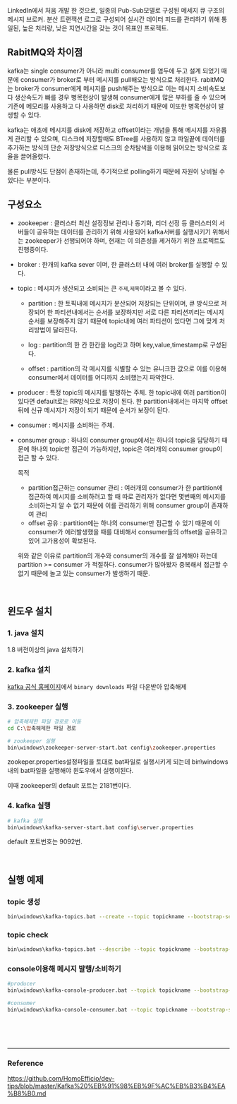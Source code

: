 LinkedIn에서 처음 개발 한 것으로, 일종의 Pub-Sub모델로 구성된 메세지 큐 구조의 메시지 브로커.
분산 트랜잭션 로그로 구성되어 실시간 데이터 피드를 관리하기 위해 통일된, 높은 처리량, 낮은 지연시간을 갖는 것이 목표인 프로젝트.

## RabitMQ와 차이점
kafka는 single consumer가 아니라 multi consumer를 염두에 두고 설계 되었기 때문에 consumer가 broker로 부터 메시지를 pull해오는 방식으로 처리한다. rabitMQ는 broker가 consumer에게 메시지를 push해주는 방식으로 이는 메시지 소비속도보다 생산속도가 빠를 경우 병목현상이 발생해 consumer에게 많은 부하를 줄 수 있으며 기존에 메모리를 사용하고 다 사용하면 disk로 처리하기 때문에 이또한 병목현상이 발생할 수 있다.

kafka는 애초에 메시지를 disk에 저장하고 offset이라는 개념을 통해 메시지를 자유롭게 관리할 수 있으며, 디스크에 저장할때도 BTree를 사용하지 않고 파일끝에 데이터를 추가하는 방식의 단순 저장방식으로 디스크의 순차탐색을 이용해 읽어오는 방식으로 효율을 끌어올렸다. 

물론 pull방식도 단점이 존재하는데, 주기적으로 polling하기 때문에 자원이 낭비될 수 있다는 부분이다.

## 구성요소
- zookeeper : 클러스터 최신 설정정보 관리나 동기화, 리더 선정 등 클러스터의 서버들이 공유하는 데이터를 관리하기 위해 사용되어 kafka서버를 실행시키기 위해서는 zookeeper가 선행되어야 하며, 현재는 이 의존성을 제거하기 위한 프로젝트도 진행중이다.

- broker : 한개의 kafka sever 이며, 한 클러스터 내에 여러 broker를 실행할 수 있다.
- topic : 메시지가 생산되고 소비되는 큰 `주제`,`제목`이라고 볼 수 있다.
    - partition : 한 토픽내에 메시지가 분산되어 저장되는 단위이며, 큐 방식으로 저장되어 한 파티션내에서는 순서를 보장하지만 서로 다른 파티션끼리는 메시지 순서를 보장해주지 않기 때문에 topic내에 여러 파티션이 있다면 그에 맞게 처리방법이 달라진다.

    - log : partition의 한 칸 한칸을 log라고 하며 key,value,timestamp로 구성된다.
    - offset : partition의 각 메시지를 식별할 수 있는 유니크한 값으로 이를 이용해 consumer에서 데이터를 어디까지 소비했는지 파악한다.

- producer : 특정 topic의 메시지를 발행하는 주체. 한 topic내에 여러 partition이 있다면 default로는 RR방식으로 저장이 된다. 한 partition내에서는 마지막 offset 뒤에 신규 메시지가 저장이 되기 때문에 순서가 보장이 된다.

- consumer : 메시지를 소비하는 주체.
- consumer group : 하나의 consumer group에서는 하나의 topic을 담당하기 때문에 하나의 topic만 접근이 가능하지만, topic은 여러개의 consumer group이 접근 할 수 있다.

    목적 

    - partition접근하는 consumer 관리 : 여러개의 consumer가 한 partition에 접근하여 메시지를 소비하려고 할 때 따로 관리자가 없다면 몇번째의 메시지를 소비하는지 알 수 없기 때문에 이를 관리하기 위해 consumer group이 존재하여 관리
    - offset 공유 : partition에는 하나의 consumer만 접근할 수 있기 때문에 이 consumer가 에러발생했을 때를 대비해서 consumer들의 offset을 공유하고 있어 고가용성이 확보된다.

    위와 같은 이유로 partition의 개수와 consumer의 개수를 잘 설계해야 하는데 partition >= consumer 가 적절하다. consumer가 많아봤자 중복해서 접근할 수 없기 때문에 놀고 있는 consumer가 발생하기 때문.


<br>

## 윈도우 설치
### 1. java 설치
1.8 버전이상의 java 설치하기

### 2. kafka 설치
[kafka 공식 홈페이지](https://kafka.apache.org/downloads)에서 `binary downloads` 파일 다운받아 압축해제

### 3. zookeeper 실행
```sh
# 압축해제한 파일 경로로 이동
cd C:\압축해제한 파일 경로

# zookeeper 실행
bin\windows\zookeeper-server-start.bat config\zookeeper.properties
```
zookeper.properties설정파일을 토대로 bat파일로 실행시키게 되는데 bin\windows 내의 bat파일을 실행해야 윈도우에서 실행이된다.

이때 zookeeper의 default 포트는 2181번이다.

### 4. kafka 실행
```sh
# kafka 실행
bin\windows\kafka-server-start.bat config\server.properties
```
default 포트번호는 9092번.

<br>

## 실행 예제
###  topic 생성
```sh
bin\windows\kafka-topics.bat --create --topic topickname --bootstrap-server localhost:9092
```
### topic check
```sh
bin\windows\kafka-topics.bat --describe --topic topickname --bootstrap-server localhost:9092
```
### console이용해 메시지 발행/소비하기
```sh
#producer
bin\windows\kafka-console-producer.bat --topick topickname --bootstrap-server localhost:9092

#consumer
bin\windows\kafka-console-consumer.bat --topic topickname --bootstrap-server localhost:9092
```





<br><br><br>

----
### Reference
https://github.com/HomoEfficio/dev-tips/blob/master/Kafka%20%EB%91%98%EB%9F%AC%EB%B3%B4%EA%B8%B0.md